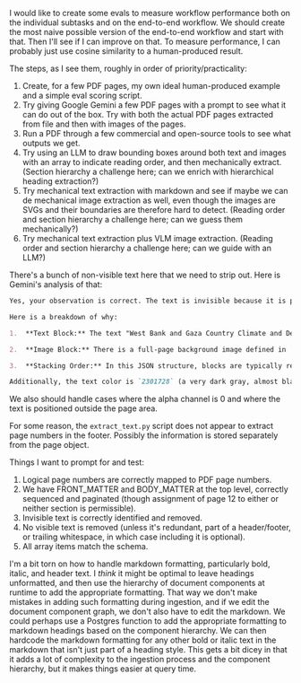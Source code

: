I would like to create some evals to measure workflow performance both on the individual subtasks and on the end-to-end workflow. We should create the most naive possible version of the end-to-end workflow and start with that. Then I'll see if I can improve on that. To measure performance, I can probably just use cosine similarity to a human-produced result.

The steps, as I see them, roughly in order of priority/practicality:

1. Create, for a few PDF pages, my own ideal human-produced example and a simple eval scoring script.
2. Try giving Google Gemini a few PDF pages with a prompt to see what it can do out of the box. Try with both the actual PDF pages extracted from file and then with images of the pages.
3. Run a PDF through a few commercial and open-source tools to see what outputs we get.
4. Try using an LLM to draw bounding boxes around both text and images with an array to indicate reading order, and then mechanically extract. (Section hierarchy a challenge here; can we enrich with hierarchical heading extraction?)
5. Try mechanical text extraction with markdown and see if maybe we can de mechanical image extraction as well, even though the images are SVGs and their boundaries are therefore hard to detect. (Reading order and section hierarchy a challenge here; can we guess them mechanically?)
6. Try mechanical text extraction plus VLM image extraction. (Reading order and section hierarchy a challenge here; can we guide with an LLM?)

There's a bunch of non-visible text here that we need to strip out. Here is Gemini's analysis of that:

```markdown
Yes, your observation is correct. The text is invisible because it is positioned behind a full-page image.

Here is a breakdown of why:

1.  **Text Block:** The text "West Bank and Gaza Country Climate and Development Report" is located in `blocks[0]`. Its bounding box is `[253.75, 738.42, 512.63, 751.29]`.

2.  **Image Block:** There is a full-page background image defined in `blocks[2]`. Its bounding box is `[0.0, 0.0, 612.0, 792.0]`, which covers the entire page and therefore completely overlaps the area where the text is located.

3.  **Stacking Order:** In this JSON structure, blocks are typically rendered in the order they appear. Since the text block `blocks[0]` comes before the full-page image `blocks[2]`, the image is drawn on top of the text, obscuring it from view.

Additionally, the text color is `2301728` (a very dark gray, almost black). The footer area of the document is also dark, so even if the text were visible, it would have extremely low contrast against the background.
```

We also should handle cases where the alpha channel is 0 and where the text is positioned outside the page area.

For some reason, the `extract_text.py` script does not appear to extract page numbers in the footer. Possibly the information is stored separately from the page object.

Things I want to prompt for and test:
1. Logical page numbers are correctly mapped to PDF page numbers.
2. We have FRONT_MATTER and BODY_MATTER at the top level, correctly sequenced and paginated (though assignment of page 12 to either or neither section is permissible).
3. Invisible text is correctly identified and removed.
4. No visible text is removed (unless it's redundant, part of a header/footer, or trailing whitespace, in which case including it is optional).
5. All array items match the schema.

I'm a bit torn on how to handle markdown formatting, particularly bold, italic, and header text. I *think* it might be optimal to leave headings unformatted, and then use the hierarchy of document components at runtime to add the appropriate formatting. That way we don't make mistakes in adding such formatting during ingestion, and if we edit the document component graph, we don't also have to edit the markdown. We could perhaps use a Postgres function to add the appropriate formatting to markdown headings based on the component hierarchy. We can then hardcode the markdown formatting for any other bold or italic text in the markdown that isn't just part of a heading style. This gets a bit dicey in that it adds a lot of complexity to the ingestion process and the component hierarchy, but it makes things easier at query time.